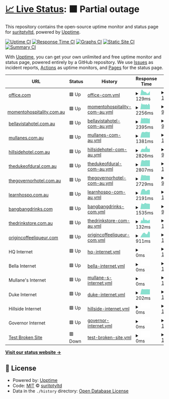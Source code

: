 # [📈 Live Status](https://status.momento.group): <!--live status--> **🟧 Partial outage**

This repository contains the open-source uptime monitor and status page for [suritptyltd](https://status.momento.group), powered by [Upptime](https://github.com/upptime/upptime).

[![Uptime CI](https://github.com/suritptyltd/mhgupptime/workflows/Uptime%20CI/badge.svg)](https://github.com/suritptyltd/mhgupptime/actions?query=workflow%3A%22Uptime+CI%22)
[![Response Time CI](https://github.com/suritptyltd/mhgupptime/workflows/Response%20Time%20CI/badge.svg)](https://github.com/suritptyltd/mhgupptime/actions?query=workflow%3A%22Response+Time+CI%22)
[![Graphs CI](https://github.com/suritptyltd/mhgupptime/workflows/Graphs%20CI/badge.svg)](https://github.com/suritptyltd/mhgupptime/actions?query=workflow%3A%22Graphs+CI%22)
[![Static Site CI](https://github.com/suritptyltd/mhgupptime/workflows/Static%20Site%20CI/badge.svg)](https://github.com/suritptyltd/mhgupptime/actions?query=workflow%3A%22Static+Site+CI%22)
[![Summary CI](https://github.com/suritptyltd/mhgupptime/workflows/Summary%20CI/badge.svg)](https://github.com/suritptyltd/mhgupptime/actions?query=workflow%3A%22Summary+CI%22)

With [Upptime](https://upptime.js.org), you can get your own unlimited and free uptime monitor and status page, powered entirely by a GitHub repository. We use [Issues](https://github.com/suritptyltd/mhgupptime/issues) as incident reports, [Actions](https://github.com/suritptyltd/mhgupptime/actions) as uptime monitors, and [Pages](https://status.momento.group) for the status page.

<!--start: status pages-->
<!-- This summary is generated by Upptime (https://github.com/upptime/upptime) -->
<!-- Do not edit this manually, your changes will be overwritten -->
<!-- prettier-ignore -->
| URL | Status | History | Response Time | Uptime |
| --- | ------ | ------- | ------------- | ------ |
| <img alt="" src="https://favicons.githubusercontent.com/office.com" height="13"> [office.com](https://office.com) | 🟩 Up | [office-com.yml](https://github.com/suritptyltd/mhgupptime/commits/HEAD/history/office-com.yml) | <details><summary><img alt="Response time graph" src="./graphs/office-com/response-time-week.png" height="20"> 129ms</summary><br><a href="https://status.momento.group/history/office-com"><img alt="Response time 175" src="https://img.shields.io/endpoint?url=https%3A%2F%2Fraw.githubusercontent.com%2Fsuritptyltd%2Fmhgupptime%2FHEAD%2Fapi%2Foffice-com%2Fresponse-time.json"></a><br><a href="https://status.momento.group/history/office-com"><img alt="24-hour response time 150" src="https://img.shields.io/endpoint?url=https%3A%2F%2Fraw.githubusercontent.com%2Fsuritptyltd%2Fmhgupptime%2FHEAD%2Fapi%2Foffice-com%2Fresponse-time-day.json"></a><br><a href="https://status.momento.group/history/office-com"><img alt="7-day response time 129" src="https://img.shields.io/endpoint?url=https%3A%2F%2Fraw.githubusercontent.com%2Fsuritptyltd%2Fmhgupptime%2FHEAD%2Fapi%2Foffice-com%2Fresponse-time-week.json"></a><br><a href="https://status.momento.group/history/office-com"><img alt="30-day response time 182" src="https://img.shields.io/endpoint?url=https%3A%2F%2Fraw.githubusercontent.com%2Fsuritptyltd%2Fmhgupptime%2FHEAD%2Fapi%2Foffice-com%2Fresponse-time-month.json"></a><br><a href="https://status.momento.group/history/office-com"><img alt="1-year response time 175" src="https://img.shields.io/endpoint?url=https%3A%2F%2Fraw.githubusercontent.com%2Fsuritptyltd%2Fmhgupptime%2FHEAD%2Fapi%2Foffice-com%2Fresponse-time-year.json"></a></details> | <details><summary><a href="https://status.momento.group/history/office-com">100.00%</a></summary><a href="https://status.momento.group/history/office-com"><img alt="All-time uptime 100.00%" src="https://img.shields.io/endpoint?url=https%3A%2F%2Fraw.githubusercontent.com%2Fsuritptyltd%2Fmhgupptime%2FHEAD%2Fapi%2Foffice-com%2Fuptime.json"></a><br><a href="https://status.momento.group/history/office-com"><img alt="24-hour uptime 100.00%" src="https://img.shields.io/endpoint?url=https%3A%2F%2Fraw.githubusercontent.com%2Fsuritptyltd%2Fmhgupptime%2FHEAD%2Fapi%2Foffice-com%2Fuptime-day.json"></a><br><a href="https://status.momento.group/history/office-com"><img alt="7-day uptime 100.00%" src="https://img.shields.io/endpoint?url=https%3A%2F%2Fraw.githubusercontent.com%2Fsuritptyltd%2Fmhgupptime%2FHEAD%2Fapi%2Foffice-com%2Fuptime-week.json"></a><br><a href="https://status.momento.group/history/office-com"><img alt="30-day uptime 100.00%" src="https://img.shields.io/endpoint?url=https%3A%2F%2Fraw.githubusercontent.com%2Fsuritptyltd%2Fmhgupptime%2FHEAD%2Fapi%2Foffice-com%2Fuptime-month.json"></a><br><a href="https://status.momento.group/history/office-com"><img alt="1-year uptime 100.00%" src="https://img.shields.io/endpoint?url=https%3A%2F%2Fraw.githubusercontent.com%2Fsuritptyltd%2Fmhgupptime%2FHEAD%2Fapi%2Foffice-com%2Fuptime-year.json"></a></details>
| <img alt="" src="https://favicons.githubusercontent.com/momentohospitality.com.au" height="13"> [momentohospitality.com.au](https://momentohospitality.com.au) | 🟩 Up | [momentohospitality-com-au.yml](https://github.com/suritptyltd/mhgupptime/commits/HEAD/history/momentohospitality-com-au.yml) | <details><summary><img alt="Response time graph" src="./graphs/momentohospitality-com-au/response-time-week.png" height="20"> 2256ms</summary><br><a href="https://status.momento.group/history/momentohospitality-com-au"><img alt="Response time 2208" src="https://img.shields.io/endpoint?url=https%3A%2F%2Fraw.githubusercontent.com%2Fsuritptyltd%2Fmhgupptime%2FHEAD%2Fapi%2Fmomentohospitality-com-au%2Fresponse-time.json"></a><br><a href="https://status.momento.group/history/momentohospitality-com-au"><img alt="24-hour response time 1756" src="https://img.shields.io/endpoint?url=https%3A%2F%2Fraw.githubusercontent.com%2Fsuritptyltd%2Fmhgupptime%2FHEAD%2Fapi%2Fmomentohospitality-com-au%2Fresponse-time-day.json"></a><br><a href="https://status.momento.group/history/momentohospitality-com-au"><img alt="7-day response time 2256" src="https://img.shields.io/endpoint?url=https%3A%2F%2Fraw.githubusercontent.com%2Fsuritptyltd%2Fmhgupptime%2FHEAD%2Fapi%2Fmomentohospitality-com-au%2Fresponse-time-week.json"></a><br><a href="https://status.momento.group/history/momentohospitality-com-au"><img alt="30-day response time 2315" src="https://img.shields.io/endpoint?url=https%3A%2F%2Fraw.githubusercontent.com%2Fsuritptyltd%2Fmhgupptime%2FHEAD%2Fapi%2Fmomentohospitality-com-au%2Fresponse-time-month.json"></a><br><a href="https://status.momento.group/history/momentohospitality-com-au"><img alt="1-year response time 2208" src="https://img.shields.io/endpoint?url=https%3A%2F%2Fraw.githubusercontent.com%2Fsuritptyltd%2Fmhgupptime%2FHEAD%2Fapi%2Fmomentohospitality-com-au%2Fresponse-time-year.json"></a></details> | <details><summary><a href="https://status.momento.group/history/momentohospitality-com-au">99.77%</a></summary><a href="https://status.momento.group/history/momentohospitality-com-au"><img alt="All-time uptime 99.97%" src="https://img.shields.io/endpoint?url=https%3A%2F%2Fraw.githubusercontent.com%2Fsuritptyltd%2Fmhgupptime%2FHEAD%2Fapi%2Fmomentohospitality-com-au%2Fuptime.json"></a><br><a href="https://status.momento.group/history/momentohospitality-com-au"><img alt="24-hour uptime 100.00%" src="https://img.shields.io/endpoint?url=https%3A%2F%2Fraw.githubusercontent.com%2Fsuritptyltd%2Fmhgupptime%2FHEAD%2Fapi%2Fmomentohospitality-com-au%2Fuptime-day.json"></a><br><a href="https://status.momento.group/history/momentohospitality-com-au"><img alt="7-day uptime 99.77%" src="https://img.shields.io/endpoint?url=https%3A%2F%2Fraw.githubusercontent.com%2Fsuritptyltd%2Fmhgupptime%2FHEAD%2Fapi%2Fmomentohospitality-com-au%2Fuptime-week.json"></a><br><a href="https://status.momento.group/history/momentohospitality-com-au"><img alt="30-day uptime 99.95%" src="https://img.shields.io/endpoint?url=https%3A%2F%2Fraw.githubusercontent.com%2Fsuritptyltd%2Fmhgupptime%2FHEAD%2Fapi%2Fmomentohospitality-com-au%2Fuptime-month.json"></a><br><a href="https://status.momento.group/history/momentohospitality-com-au"><img alt="1-year uptime 99.97%" src="https://img.shields.io/endpoint?url=https%3A%2F%2Fraw.githubusercontent.com%2Fsuritptyltd%2Fmhgupptime%2FHEAD%2Fapi%2Fmomentohospitality-com-au%2Fuptime-year.json"></a></details>
| <img alt="" src="https://favicons.githubusercontent.com/bellavistahotel.com.au" height="13"> [bellavistahotel.com.au](https://bellavistahotel.com.au) | 🟩 Up | [bellavistahotel-com-au.yml](https://github.com/suritptyltd/mhgupptime/commits/HEAD/history/bellavistahotel-com-au.yml) | <details><summary><img alt="Response time graph" src="./graphs/bellavistahotel-com-au/response-time-week.png" height="20"> 2395ms</summary><br><a href="https://status.momento.group/history/bellavistahotel-com-au"><img alt="Response time 2366" src="https://img.shields.io/endpoint?url=https%3A%2F%2Fraw.githubusercontent.com%2Fsuritptyltd%2Fmhgupptime%2FHEAD%2Fapi%2Fbellavistahotel-com-au%2Fresponse-time.json"></a><br><a href="https://status.momento.group/history/bellavistahotel-com-au"><img alt="24-hour response time 2412" src="https://img.shields.io/endpoint?url=https%3A%2F%2Fraw.githubusercontent.com%2Fsuritptyltd%2Fmhgupptime%2FHEAD%2Fapi%2Fbellavistahotel-com-au%2Fresponse-time-day.json"></a><br><a href="https://status.momento.group/history/bellavistahotel-com-au"><img alt="7-day response time 2395" src="https://img.shields.io/endpoint?url=https%3A%2F%2Fraw.githubusercontent.com%2Fsuritptyltd%2Fmhgupptime%2FHEAD%2Fapi%2Fbellavistahotel-com-au%2Fresponse-time-week.json"></a><br><a href="https://status.momento.group/history/bellavistahotel-com-au"><img alt="30-day response time 2379" src="https://img.shields.io/endpoint?url=https%3A%2F%2Fraw.githubusercontent.com%2Fsuritptyltd%2Fmhgupptime%2FHEAD%2Fapi%2Fbellavistahotel-com-au%2Fresponse-time-month.json"></a><br><a href="https://status.momento.group/history/bellavistahotel-com-au"><img alt="1-year response time 2366" src="https://img.shields.io/endpoint?url=https%3A%2F%2Fraw.githubusercontent.com%2Fsuritptyltd%2Fmhgupptime%2FHEAD%2Fapi%2Fbellavistahotel-com-au%2Fresponse-time-year.json"></a></details> | <details><summary><a href="https://status.momento.group/history/bellavistahotel-com-au">99.77%</a></summary><a href="https://status.momento.group/history/bellavistahotel-com-au"><img alt="All-time uptime 99.97%" src="https://img.shields.io/endpoint?url=https%3A%2F%2Fraw.githubusercontent.com%2Fsuritptyltd%2Fmhgupptime%2FHEAD%2Fapi%2Fbellavistahotel-com-au%2Fuptime.json"></a><br><a href="https://status.momento.group/history/bellavistahotel-com-au"><img alt="24-hour uptime 100.00%" src="https://img.shields.io/endpoint?url=https%3A%2F%2Fraw.githubusercontent.com%2Fsuritptyltd%2Fmhgupptime%2FHEAD%2Fapi%2Fbellavistahotel-com-au%2Fuptime-day.json"></a><br><a href="https://status.momento.group/history/bellavistahotel-com-au"><img alt="7-day uptime 99.77%" src="https://img.shields.io/endpoint?url=https%3A%2F%2Fraw.githubusercontent.com%2Fsuritptyltd%2Fmhgupptime%2FHEAD%2Fapi%2Fbellavistahotel-com-au%2Fuptime-week.json"></a><br><a href="https://status.momento.group/history/bellavistahotel-com-au"><img alt="30-day uptime 99.95%" src="https://img.shields.io/endpoint?url=https%3A%2F%2Fraw.githubusercontent.com%2Fsuritptyltd%2Fmhgupptime%2FHEAD%2Fapi%2Fbellavistahotel-com-au%2Fuptime-month.json"></a><br><a href="https://status.momento.group/history/bellavistahotel-com-au"><img alt="1-year uptime 99.97%" src="https://img.shields.io/endpoint?url=https%3A%2F%2Fraw.githubusercontent.com%2Fsuritptyltd%2Fmhgupptime%2FHEAD%2Fapi%2Fbellavistahotel-com-au%2Fuptime-year.json"></a></details>
| <img alt="" src="https://favicons.githubusercontent.com/mullanes.com.au" height="13"> [mullanes.com.au](https://mullanes.com.au) | 🟩 Up | [mullanes-com-au.yml](https://github.com/suritptyltd/mhgupptime/commits/HEAD/history/mullanes-com-au.yml) | <details><summary><img alt="Response time graph" src="./graphs/mullanes-com-au/response-time-week.png" height="20"> 1381ms</summary><br><a href="https://status.momento.group/history/mullanes-com-au"><img alt="Response time 1372" src="https://img.shields.io/endpoint?url=https%3A%2F%2Fraw.githubusercontent.com%2Fsuritptyltd%2Fmhgupptime%2FHEAD%2Fapi%2Fmullanes-com-au%2Fresponse-time.json"></a><br><a href="https://status.momento.group/history/mullanes-com-au"><img alt="24-hour response time 1421" src="https://img.shields.io/endpoint?url=https%3A%2F%2Fraw.githubusercontent.com%2Fsuritptyltd%2Fmhgupptime%2FHEAD%2Fapi%2Fmullanes-com-au%2Fresponse-time-day.json"></a><br><a href="https://status.momento.group/history/mullanes-com-au"><img alt="7-day response time 1381" src="https://img.shields.io/endpoint?url=https%3A%2F%2Fraw.githubusercontent.com%2Fsuritptyltd%2Fmhgupptime%2FHEAD%2Fapi%2Fmullanes-com-au%2Fresponse-time-week.json"></a><br><a href="https://status.momento.group/history/mullanes-com-au"><img alt="30-day response time 1387" src="https://img.shields.io/endpoint?url=https%3A%2F%2Fraw.githubusercontent.com%2Fsuritptyltd%2Fmhgupptime%2FHEAD%2Fapi%2Fmullanes-com-au%2Fresponse-time-month.json"></a><br><a href="https://status.momento.group/history/mullanes-com-au"><img alt="1-year response time 1372" src="https://img.shields.io/endpoint?url=https%3A%2F%2Fraw.githubusercontent.com%2Fsuritptyltd%2Fmhgupptime%2FHEAD%2Fapi%2Fmullanes-com-au%2Fresponse-time-year.json"></a></details> | <details><summary><a href="https://status.momento.group/history/mullanes-com-au">100.00%</a></summary><a href="https://status.momento.group/history/mullanes-com-au"><img alt="All-time uptime 99.99%" src="https://img.shields.io/endpoint?url=https%3A%2F%2Fraw.githubusercontent.com%2Fsuritptyltd%2Fmhgupptime%2FHEAD%2Fapi%2Fmullanes-com-au%2Fuptime.json"></a><br><a href="https://status.momento.group/history/mullanes-com-au"><img alt="24-hour uptime 100.00%" src="https://img.shields.io/endpoint?url=https%3A%2F%2Fraw.githubusercontent.com%2Fsuritptyltd%2Fmhgupptime%2FHEAD%2Fapi%2Fmullanes-com-au%2Fuptime-day.json"></a><br><a href="https://status.momento.group/history/mullanes-com-au"><img alt="7-day uptime 100.00%" src="https://img.shields.io/endpoint?url=https%3A%2F%2Fraw.githubusercontent.com%2Fsuritptyltd%2Fmhgupptime%2FHEAD%2Fapi%2Fmullanes-com-au%2Fuptime-week.json"></a><br><a href="https://status.momento.group/history/mullanes-com-au"><img alt="30-day uptime 100.00%" src="https://img.shields.io/endpoint?url=https%3A%2F%2Fraw.githubusercontent.com%2Fsuritptyltd%2Fmhgupptime%2FHEAD%2Fapi%2Fmullanes-com-au%2Fuptime-month.json"></a><br><a href="https://status.momento.group/history/mullanes-com-au"><img alt="1-year uptime 99.99%" src="https://img.shields.io/endpoint?url=https%3A%2F%2Fraw.githubusercontent.com%2Fsuritptyltd%2Fmhgupptime%2FHEAD%2Fapi%2Fmullanes-com-au%2Fuptime-year.json"></a></details>
| <img alt="" src="https://favicons.githubusercontent.com/hillsidehotel.com.au" height="13"> [hillsidehotel.com.au](https://hillsidehotel.com.au) | 🟩 Up | [hillsidehotel-com-au.yml](https://github.com/suritptyltd/mhgupptime/commits/HEAD/history/hillsidehotel-com-au.yml) | <details><summary><img alt="Response time graph" src="./graphs/hillsidehotel-com-au/response-time-week.png" height="20"> 2826ms</summary><br><a href="https://status.momento.group/history/hillsidehotel-com-au"><img alt="Response time 2440" src="https://img.shields.io/endpoint?url=https%3A%2F%2Fraw.githubusercontent.com%2Fsuritptyltd%2Fmhgupptime%2FHEAD%2Fapi%2Fhillsidehotel-com-au%2Fresponse-time.json"></a><br><a href="https://status.momento.group/history/hillsidehotel-com-au"><img alt="24-hour response time 2659" src="https://img.shields.io/endpoint?url=https%3A%2F%2Fraw.githubusercontent.com%2Fsuritptyltd%2Fmhgupptime%2FHEAD%2Fapi%2Fhillsidehotel-com-au%2Fresponse-time-day.json"></a><br><a href="https://status.momento.group/history/hillsidehotel-com-au"><img alt="7-day response time 2826" src="https://img.shields.io/endpoint?url=https%3A%2F%2Fraw.githubusercontent.com%2Fsuritptyltd%2Fmhgupptime%2FHEAD%2Fapi%2Fhillsidehotel-com-au%2Fresponse-time-week.json"></a><br><a href="https://status.momento.group/history/hillsidehotel-com-au"><img alt="30-day response time 2541" src="https://img.shields.io/endpoint?url=https%3A%2F%2Fraw.githubusercontent.com%2Fsuritptyltd%2Fmhgupptime%2FHEAD%2Fapi%2Fhillsidehotel-com-au%2Fresponse-time-month.json"></a><br><a href="https://status.momento.group/history/hillsidehotel-com-au"><img alt="1-year response time 2440" src="https://img.shields.io/endpoint?url=https%3A%2F%2Fraw.githubusercontent.com%2Fsuritptyltd%2Fmhgupptime%2FHEAD%2Fapi%2Fhillsidehotel-com-au%2Fresponse-time-year.json"></a></details> | <details><summary><a href="https://status.momento.group/history/hillsidehotel-com-au">99.78%</a></summary><a href="https://status.momento.group/history/hillsidehotel-com-au"><img alt="All-time uptime 99.97%" src="https://img.shields.io/endpoint?url=https%3A%2F%2Fraw.githubusercontent.com%2Fsuritptyltd%2Fmhgupptime%2FHEAD%2Fapi%2Fhillsidehotel-com-au%2Fuptime.json"></a><br><a href="https://status.momento.group/history/hillsidehotel-com-au"><img alt="24-hour uptime 100.00%" src="https://img.shields.io/endpoint?url=https%3A%2F%2Fraw.githubusercontent.com%2Fsuritptyltd%2Fmhgupptime%2FHEAD%2Fapi%2Fhillsidehotel-com-au%2Fuptime-day.json"></a><br><a href="https://status.momento.group/history/hillsidehotel-com-au"><img alt="7-day uptime 99.78%" src="https://img.shields.io/endpoint?url=https%3A%2F%2Fraw.githubusercontent.com%2Fsuritptyltd%2Fmhgupptime%2FHEAD%2Fapi%2Fhillsidehotel-com-au%2Fuptime-week.json"></a><br><a href="https://status.momento.group/history/hillsidehotel-com-au"><img alt="30-day uptime 99.95%" src="https://img.shields.io/endpoint?url=https%3A%2F%2Fraw.githubusercontent.com%2Fsuritptyltd%2Fmhgupptime%2FHEAD%2Fapi%2Fhillsidehotel-com-au%2Fuptime-month.json"></a><br><a href="https://status.momento.group/history/hillsidehotel-com-au"><img alt="1-year uptime 99.97%" src="https://img.shields.io/endpoint?url=https%3A%2F%2Fraw.githubusercontent.com%2Fsuritptyltd%2Fmhgupptime%2FHEAD%2Fapi%2Fhillsidehotel-com-au%2Fuptime-year.json"></a></details>
| <img alt="" src="https://favicons.githubusercontent.com/thedukeofdural.com.au" height="13"> [thedukeofdural.com.au](https://thedukeofdural.com.au) | 🟩 Up | [thedukeofdural-com-au.yml](https://github.com/suritptyltd/mhgupptime/commits/HEAD/history/thedukeofdural-com-au.yml) | <details><summary><img alt="Response time graph" src="./graphs/thedukeofdural-com-au/response-time-week.png" height="20"> 2807ms</summary><br><a href="https://status.momento.group/history/thedukeofdural-com-au"><img alt="Response time 2665" src="https://img.shields.io/endpoint?url=https%3A%2F%2Fraw.githubusercontent.com%2Fsuritptyltd%2Fmhgupptime%2FHEAD%2Fapi%2Fthedukeofdural-com-au%2Fresponse-time.json"></a><br><a href="https://status.momento.group/history/thedukeofdural-com-au"><img alt="24-hour response time 2852" src="https://img.shields.io/endpoint?url=https%3A%2F%2Fraw.githubusercontent.com%2Fsuritptyltd%2Fmhgupptime%2FHEAD%2Fapi%2Fthedukeofdural-com-au%2Fresponse-time-day.json"></a><br><a href="https://status.momento.group/history/thedukeofdural-com-au"><img alt="7-day response time 2807" src="https://img.shields.io/endpoint?url=https%3A%2F%2Fraw.githubusercontent.com%2Fsuritptyltd%2Fmhgupptime%2FHEAD%2Fapi%2Fthedukeofdural-com-au%2Fresponse-time-week.json"></a><br><a href="https://status.momento.group/history/thedukeofdural-com-au"><img alt="30-day response time 2650" src="https://img.shields.io/endpoint?url=https%3A%2F%2Fraw.githubusercontent.com%2Fsuritptyltd%2Fmhgupptime%2FHEAD%2Fapi%2Fthedukeofdural-com-au%2Fresponse-time-month.json"></a><br><a href="https://status.momento.group/history/thedukeofdural-com-au"><img alt="1-year response time 2665" src="https://img.shields.io/endpoint?url=https%3A%2F%2Fraw.githubusercontent.com%2Fsuritptyltd%2Fmhgupptime%2FHEAD%2Fapi%2Fthedukeofdural-com-au%2Fresponse-time-year.json"></a></details> | <details><summary><a href="https://status.momento.group/history/thedukeofdural-com-au">100.00%</a></summary><a href="https://status.momento.group/history/thedukeofdural-com-au"><img alt="All-time uptime 99.97%" src="https://img.shields.io/endpoint?url=https%3A%2F%2Fraw.githubusercontent.com%2Fsuritptyltd%2Fmhgupptime%2FHEAD%2Fapi%2Fthedukeofdural-com-au%2Fuptime.json"></a><br><a href="https://status.momento.group/history/thedukeofdural-com-au"><img alt="24-hour uptime 100.00%" src="https://img.shields.io/endpoint?url=https%3A%2F%2Fraw.githubusercontent.com%2Fsuritptyltd%2Fmhgupptime%2FHEAD%2Fapi%2Fthedukeofdural-com-au%2Fuptime-day.json"></a><br><a href="https://status.momento.group/history/thedukeofdural-com-au"><img alt="7-day uptime 100.00%" src="https://img.shields.io/endpoint?url=https%3A%2F%2Fraw.githubusercontent.com%2Fsuritptyltd%2Fmhgupptime%2FHEAD%2Fapi%2Fthedukeofdural-com-au%2Fuptime-week.json"></a><br><a href="https://status.momento.group/history/thedukeofdural-com-au"><img alt="30-day uptime 99.94%" src="https://img.shields.io/endpoint?url=https%3A%2F%2Fraw.githubusercontent.com%2Fsuritptyltd%2Fmhgupptime%2FHEAD%2Fapi%2Fthedukeofdural-com-au%2Fuptime-month.json"></a><br><a href="https://status.momento.group/history/thedukeofdural-com-au"><img alt="1-year uptime 99.97%" src="https://img.shields.io/endpoint?url=https%3A%2F%2Fraw.githubusercontent.com%2Fsuritptyltd%2Fmhgupptime%2FHEAD%2Fapi%2Fthedukeofdural-com-au%2Fuptime-year.json"></a></details>
| <img alt="" src="https://favicons.githubusercontent.com/thegovernorhotel.com.au" height="13"> [thegovernorhotel.com.au](https://thegovernorhotel.com.au) | 🟩 Up | [thegovernorhotel-com-au.yml](https://github.com/suritptyltd/mhgupptime/commits/HEAD/history/thegovernorhotel-com-au.yml) | <details><summary><img alt="Response time graph" src="./graphs/thegovernorhotel-com-au/response-time-week.png" height="20"> 2729ms</summary><br><a href="https://status.momento.group/history/thegovernorhotel-com-au"><img alt="Response time 2521" src="https://img.shields.io/endpoint?url=https%3A%2F%2Fraw.githubusercontent.com%2Fsuritptyltd%2Fmhgupptime%2FHEAD%2Fapi%2Fthegovernorhotel-com-au%2Fresponse-time.json"></a><br><a href="https://status.momento.group/history/thegovernorhotel-com-au"><img alt="24-hour response time 2521" src="https://img.shields.io/endpoint?url=https%3A%2F%2Fraw.githubusercontent.com%2Fsuritptyltd%2Fmhgupptime%2FHEAD%2Fapi%2Fthegovernorhotel-com-au%2Fresponse-time-day.json"></a><br><a href="https://status.momento.group/history/thegovernorhotel-com-au"><img alt="7-day response time 2729" src="https://img.shields.io/endpoint?url=https%3A%2F%2Fraw.githubusercontent.com%2Fsuritptyltd%2Fmhgupptime%2FHEAD%2Fapi%2Fthegovernorhotel-com-au%2Fresponse-time-week.json"></a><br><a href="https://status.momento.group/history/thegovernorhotel-com-au"><img alt="30-day response time 2571" src="https://img.shields.io/endpoint?url=https%3A%2F%2Fraw.githubusercontent.com%2Fsuritptyltd%2Fmhgupptime%2FHEAD%2Fapi%2Fthegovernorhotel-com-au%2Fresponse-time-month.json"></a><br><a href="https://status.momento.group/history/thegovernorhotel-com-au"><img alt="1-year response time 2521" src="https://img.shields.io/endpoint?url=https%3A%2F%2Fraw.githubusercontent.com%2Fsuritptyltd%2Fmhgupptime%2FHEAD%2Fapi%2Fthegovernorhotel-com-au%2Fresponse-time-year.json"></a></details> | <details><summary><a href="https://status.momento.group/history/thegovernorhotel-com-au">99.78%</a></summary><a href="https://status.momento.group/history/thegovernorhotel-com-au"><img alt="All-time uptime 99.94%" src="https://img.shields.io/endpoint?url=https%3A%2F%2Fraw.githubusercontent.com%2Fsuritptyltd%2Fmhgupptime%2FHEAD%2Fapi%2Fthegovernorhotel-com-au%2Fuptime.json"></a><br><a href="https://status.momento.group/history/thegovernorhotel-com-au"><img alt="24-hour uptime 100.00%" src="https://img.shields.io/endpoint?url=https%3A%2F%2Fraw.githubusercontent.com%2Fsuritptyltd%2Fmhgupptime%2FHEAD%2Fapi%2Fthegovernorhotel-com-au%2Fuptime-day.json"></a><br><a href="https://status.momento.group/history/thegovernorhotel-com-au"><img alt="7-day uptime 99.78%" src="https://img.shields.io/endpoint?url=https%3A%2F%2Fraw.githubusercontent.com%2Fsuritptyltd%2Fmhgupptime%2FHEAD%2Fapi%2Fthegovernorhotel-com-au%2Fuptime-week.json"></a><br><a href="https://status.momento.group/history/thegovernorhotel-com-au"><img alt="30-day uptime 99.90%" src="https://img.shields.io/endpoint?url=https%3A%2F%2Fraw.githubusercontent.com%2Fsuritptyltd%2Fmhgupptime%2FHEAD%2Fapi%2Fthegovernorhotel-com-au%2Fuptime-month.json"></a><br><a href="https://status.momento.group/history/thegovernorhotel-com-au"><img alt="1-year uptime 99.94%" src="https://img.shields.io/endpoint?url=https%3A%2F%2Fraw.githubusercontent.com%2Fsuritptyltd%2Fmhgupptime%2FHEAD%2Fapi%2Fthegovernorhotel-com-au%2Fuptime-year.json"></a></details>
| <img alt="" src="https://favicons.githubusercontent.com/learnhospo.com.au" height="13"> [learnhospo.com.au](https://learnhospo.com.au) | 🟩 Up | [learnhospo-com-au.yml](https://github.com/suritptyltd/mhgupptime/commits/HEAD/history/learnhospo-com-au.yml) | <details><summary><img alt="Response time graph" src="./graphs/learnhospo-com-au/response-time-week.png" height="20"> 2191ms</summary><br><a href="https://status.momento.group/history/learnhospo-com-au"><img alt="Response time 2486" src="https://img.shields.io/endpoint?url=https%3A%2F%2Fraw.githubusercontent.com%2Fsuritptyltd%2Fmhgupptime%2FHEAD%2Fapi%2Flearnhospo-com-au%2Fresponse-time.json"></a><br><a href="https://status.momento.group/history/learnhospo-com-au"><img alt="24-hour response time 2104" src="https://img.shields.io/endpoint?url=https%3A%2F%2Fraw.githubusercontent.com%2Fsuritptyltd%2Fmhgupptime%2FHEAD%2Fapi%2Flearnhospo-com-au%2Fresponse-time-day.json"></a><br><a href="https://status.momento.group/history/learnhospo-com-au"><img alt="7-day response time 2191" src="https://img.shields.io/endpoint?url=https%3A%2F%2Fraw.githubusercontent.com%2Fsuritptyltd%2Fmhgupptime%2FHEAD%2Fapi%2Flearnhospo-com-au%2Fresponse-time-week.json"></a><br><a href="https://status.momento.group/history/learnhospo-com-au"><img alt="30-day response time 3059" src="https://img.shields.io/endpoint?url=https%3A%2F%2Fraw.githubusercontent.com%2Fsuritptyltd%2Fmhgupptime%2FHEAD%2Fapi%2Flearnhospo-com-au%2Fresponse-time-month.json"></a><br><a href="https://status.momento.group/history/learnhospo-com-au"><img alt="1-year response time 2486" src="https://img.shields.io/endpoint?url=https%3A%2F%2Fraw.githubusercontent.com%2Fsuritptyltd%2Fmhgupptime%2FHEAD%2Fapi%2Flearnhospo-com-au%2Fresponse-time-year.json"></a></details> | <details><summary><a href="https://status.momento.group/history/learnhospo-com-au">100.00%</a></summary><a href="https://status.momento.group/history/learnhospo-com-au"><img alt="All-time uptime 92.19%" src="https://img.shields.io/endpoint?url=https%3A%2F%2Fraw.githubusercontent.com%2Fsuritptyltd%2Fmhgupptime%2FHEAD%2Fapi%2Flearnhospo-com-au%2Fuptime.json"></a><br><a href="https://status.momento.group/history/learnhospo-com-au"><img alt="24-hour uptime 100.00%" src="https://img.shields.io/endpoint?url=https%3A%2F%2Fraw.githubusercontent.com%2Fsuritptyltd%2Fmhgupptime%2FHEAD%2Fapi%2Flearnhospo-com-au%2Fuptime-day.json"></a><br><a href="https://status.momento.group/history/learnhospo-com-au"><img alt="7-day uptime 100.00%" src="https://img.shields.io/endpoint?url=https%3A%2F%2Fraw.githubusercontent.com%2Fsuritptyltd%2Fmhgupptime%2FHEAD%2Fapi%2Flearnhospo-com-au%2Fuptime-week.json"></a><br><a href="https://status.momento.group/history/learnhospo-com-au"><img alt="30-day uptime 99.21%" src="https://img.shields.io/endpoint?url=https%3A%2F%2Fraw.githubusercontent.com%2Fsuritptyltd%2Fmhgupptime%2FHEAD%2Fapi%2Flearnhospo-com-au%2Fuptime-month.json"></a><br><a href="https://status.momento.group/history/learnhospo-com-au"><img alt="1-year uptime 92.19%" src="https://img.shields.io/endpoint?url=https%3A%2F%2Fraw.githubusercontent.com%2Fsuritptyltd%2Fmhgupptime%2FHEAD%2Fapi%2Flearnhospo-com-au%2Fuptime-year.json"></a></details>
| <img alt="" src="https://favicons.githubusercontent.com/www.bangbangdrinks.com" height="13"> [bangbangdrinks.com](https://www.bangbangdrinks.com) | 🟩 Up | [bangbangdrinks-com.yml](https://github.com/suritptyltd/mhgupptime/commits/HEAD/history/bangbangdrinks-com.yml) | <details><summary><img alt="Response time graph" src="./graphs/bangbangdrinks-com/response-time-week.png" height="20"> 1535ms</summary><br><a href="https://status.momento.group/history/bangbangdrinks-com"><img alt="Response time 1487" src="https://img.shields.io/endpoint?url=https%3A%2F%2Fraw.githubusercontent.com%2Fsuritptyltd%2Fmhgupptime%2FHEAD%2Fapi%2Fbangbangdrinks-com%2Fresponse-time.json"></a><br><a href="https://status.momento.group/history/bangbangdrinks-com"><img alt="24-hour response time 1450" src="https://img.shields.io/endpoint?url=https%3A%2F%2Fraw.githubusercontent.com%2Fsuritptyltd%2Fmhgupptime%2FHEAD%2Fapi%2Fbangbangdrinks-com%2Fresponse-time-day.json"></a><br><a href="https://status.momento.group/history/bangbangdrinks-com"><img alt="7-day response time 1535" src="https://img.shields.io/endpoint?url=https%3A%2F%2Fraw.githubusercontent.com%2Fsuritptyltd%2Fmhgupptime%2FHEAD%2Fapi%2Fbangbangdrinks-com%2Fresponse-time-week.json"></a><br><a href="https://status.momento.group/history/bangbangdrinks-com"><img alt="30-day response time 1496" src="https://img.shields.io/endpoint?url=https%3A%2F%2Fraw.githubusercontent.com%2Fsuritptyltd%2Fmhgupptime%2FHEAD%2Fapi%2Fbangbangdrinks-com%2Fresponse-time-month.json"></a><br><a href="https://status.momento.group/history/bangbangdrinks-com"><img alt="1-year response time 1487" src="https://img.shields.io/endpoint?url=https%3A%2F%2Fraw.githubusercontent.com%2Fsuritptyltd%2Fmhgupptime%2FHEAD%2Fapi%2Fbangbangdrinks-com%2Fresponse-time-year.json"></a></details> | <details><summary><a href="https://status.momento.group/history/bangbangdrinks-com">99.79%</a></summary><a href="https://status.momento.group/history/bangbangdrinks-com"><img alt="All-time uptime 99.95%" src="https://img.shields.io/endpoint?url=https%3A%2F%2Fraw.githubusercontent.com%2Fsuritptyltd%2Fmhgupptime%2FHEAD%2Fapi%2Fbangbangdrinks-com%2Fuptime.json"></a><br><a href="https://status.momento.group/history/bangbangdrinks-com"><img alt="24-hour uptime 100.00%" src="https://img.shields.io/endpoint?url=https%3A%2F%2Fraw.githubusercontent.com%2Fsuritptyltd%2Fmhgupptime%2FHEAD%2Fapi%2Fbangbangdrinks-com%2Fuptime-day.json"></a><br><a href="https://status.momento.group/history/bangbangdrinks-com"><img alt="7-day uptime 99.79%" src="https://img.shields.io/endpoint?url=https%3A%2F%2Fraw.githubusercontent.com%2Fsuritptyltd%2Fmhgupptime%2FHEAD%2Fapi%2Fbangbangdrinks-com%2Fuptime-week.json"></a><br><a href="https://status.momento.group/history/bangbangdrinks-com"><img alt="30-day uptime 99.90%" src="https://img.shields.io/endpoint?url=https%3A%2F%2Fraw.githubusercontent.com%2Fsuritptyltd%2Fmhgupptime%2FHEAD%2Fapi%2Fbangbangdrinks-com%2Fuptime-month.json"></a><br><a href="https://status.momento.group/history/bangbangdrinks-com"><img alt="1-year uptime 99.95%" src="https://img.shields.io/endpoint?url=https%3A%2F%2Fraw.githubusercontent.com%2Fsuritptyltd%2Fmhgupptime%2FHEAD%2Fapi%2Fbangbangdrinks-com%2Fuptime-year.json"></a></details>
| <img alt="" src="https://favicons.githubusercontent.com/www.thedrinkstore.com.au" height="13"> [thedrinkstore.com.au](https://www.thedrinkstore.com.au) | 🟩 Up | [thedrinkstore-com-au.yml](https://github.com/suritptyltd/mhgupptime/commits/HEAD/history/thedrinkstore-com-au.yml) | <details><summary><img alt="Response time graph" src="./graphs/thedrinkstore-com-au/response-time-week.png" height="20"> 132ms</summary><br><a href="https://status.momento.group/history/thedrinkstore-com-au"><img alt="Response time 148" src="https://img.shields.io/endpoint?url=https%3A%2F%2Fraw.githubusercontent.com%2Fsuritptyltd%2Fmhgupptime%2FHEAD%2Fapi%2Fthedrinkstore-com-au%2Fresponse-time.json"></a><br><a href="https://status.momento.group/history/thedrinkstore-com-au"><img alt="24-hour response time 135" src="https://img.shields.io/endpoint?url=https%3A%2F%2Fraw.githubusercontent.com%2Fsuritptyltd%2Fmhgupptime%2FHEAD%2Fapi%2Fthedrinkstore-com-au%2Fresponse-time-day.json"></a><br><a href="https://status.momento.group/history/thedrinkstore-com-au"><img alt="7-day response time 132" src="https://img.shields.io/endpoint?url=https%3A%2F%2Fraw.githubusercontent.com%2Fsuritptyltd%2Fmhgupptime%2FHEAD%2Fapi%2Fthedrinkstore-com-au%2Fresponse-time-week.json"></a><br><a href="https://status.momento.group/history/thedrinkstore-com-au"><img alt="30-day response time 132" src="https://img.shields.io/endpoint?url=https%3A%2F%2Fraw.githubusercontent.com%2Fsuritptyltd%2Fmhgupptime%2FHEAD%2Fapi%2Fthedrinkstore-com-au%2Fresponse-time-month.json"></a><br><a href="https://status.momento.group/history/thedrinkstore-com-au"><img alt="1-year response time 148" src="https://img.shields.io/endpoint?url=https%3A%2F%2Fraw.githubusercontent.com%2Fsuritptyltd%2Fmhgupptime%2FHEAD%2Fapi%2Fthedrinkstore-com-au%2Fresponse-time-year.json"></a></details> | <details><summary><a href="https://status.momento.group/history/thedrinkstore-com-au">100.00%</a></summary><a href="https://status.momento.group/history/thedrinkstore-com-au"><img alt="All-time uptime 100.00%" src="https://img.shields.io/endpoint?url=https%3A%2F%2Fraw.githubusercontent.com%2Fsuritptyltd%2Fmhgupptime%2FHEAD%2Fapi%2Fthedrinkstore-com-au%2Fuptime.json"></a><br><a href="https://status.momento.group/history/thedrinkstore-com-au"><img alt="24-hour uptime 100.00%" src="https://img.shields.io/endpoint?url=https%3A%2F%2Fraw.githubusercontent.com%2Fsuritptyltd%2Fmhgupptime%2FHEAD%2Fapi%2Fthedrinkstore-com-au%2Fuptime-day.json"></a><br><a href="https://status.momento.group/history/thedrinkstore-com-au"><img alt="7-day uptime 100.00%" src="https://img.shields.io/endpoint?url=https%3A%2F%2Fraw.githubusercontent.com%2Fsuritptyltd%2Fmhgupptime%2FHEAD%2Fapi%2Fthedrinkstore-com-au%2Fuptime-week.json"></a><br><a href="https://status.momento.group/history/thedrinkstore-com-au"><img alt="30-day uptime 100.00%" src="https://img.shields.io/endpoint?url=https%3A%2F%2Fraw.githubusercontent.com%2Fsuritptyltd%2Fmhgupptime%2FHEAD%2Fapi%2Fthedrinkstore-com-au%2Fuptime-month.json"></a><br><a href="https://status.momento.group/history/thedrinkstore-com-au"><img alt="1-year uptime 100.00%" src="https://img.shields.io/endpoint?url=https%3A%2F%2Fraw.githubusercontent.com%2Fsuritptyltd%2Fmhgupptime%2FHEAD%2Fapi%2Fthedrinkstore-com-au%2Fuptime-year.json"></a></details>
| <img alt="" src="https://favicons.githubusercontent.com/origincoffeeliqueur.com" height="13"> [origincoffeeliqueur.com](https://origincoffeeliqueur.com) | 🟩 Up | [origincoffeeliqueur-com.yml](https://github.com/suritptyltd/mhgupptime/commits/HEAD/history/origincoffeeliqueur-com.yml) | <details><summary><img alt="Response time graph" src="./graphs/origincoffeeliqueur-com/response-time-week.png" height="20"> 911ms</summary><br><a href="https://status.momento.group/history/origincoffeeliqueur-com"><img alt="Response time 1064" src="https://img.shields.io/endpoint?url=https%3A%2F%2Fraw.githubusercontent.com%2Fsuritptyltd%2Fmhgupptime%2FHEAD%2Fapi%2Forigincoffeeliqueur-com%2Fresponse-time.json"></a><br><a href="https://status.momento.group/history/origincoffeeliqueur-com"><img alt="24-hour response time 1108" src="https://img.shields.io/endpoint?url=https%3A%2F%2Fraw.githubusercontent.com%2Fsuritptyltd%2Fmhgupptime%2FHEAD%2Fapi%2Forigincoffeeliqueur-com%2Fresponse-time-day.json"></a><br><a href="https://status.momento.group/history/origincoffeeliqueur-com"><img alt="7-day response time 911" src="https://img.shields.io/endpoint?url=https%3A%2F%2Fraw.githubusercontent.com%2Fsuritptyltd%2Fmhgupptime%2FHEAD%2Fapi%2Forigincoffeeliqueur-com%2Fresponse-time-week.json"></a><br><a href="https://status.momento.group/history/origincoffeeliqueur-com"><img alt="30-day response time 1282" src="https://img.shields.io/endpoint?url=https%3A%2F%2Fraw.githubusercontent.com%2Fsuritptyltd%2Fmhgupptime%2FHEAD%2Fapi%2Forigincoffeeliqueur-com%2Fresponse-time-month.json"></a><br><a href="https://status.momento.group/history/origincoffeeliqueur-com"><img alt="1-year response time 1064" src="https://img.shields.io/endpoint?url=https%3A%2F%2Fraw.githubusercontent.com%2Fsuritptyltd%2Fmhgupptime%2FHEAD%2Fapi%2Forigincoffeeliqueur-com%2Fresponse-time-year.json"></a></details> | <details><summary><a href="https://status.momento.group/history/origincoffeeliqueur-com">100.00%</a></summary><a href="https://status.momento.group/history/origincoffeeliqueur-com"><img alt="All-time uptime 100.00%" src="https://img.shields.io/endpoint?url=https%3A%2F%2Fraw.githubusercontent.com%2Fsuritptyltd%2Fmhgupptime%2FHEAD%2Fapi%2Forigincoffeeliqueur-com%2Fuptime.json"></a><br><a href="https://status.momento.group/history/origincoffeeliqueur-com"><img alt="24-hour uptime 100.00%" src="https://img.shields.io/endpoint?url=https%3A%2F%2Fraw.githubusercontent.com%2Fsuritptyltd%2Fmhgupptime%2FHEAD%2Fapi%2Forigincoffeeliqueur-com%2Fuptime-day.json"></a><br><a href="https://status.momento.group/history/origincoffeeliqueur-com"><img alt="7-day uptime 100.00%" src="https://img.shields.io/endpoint?url=https%3A%2F%2Fraw.githubusercontent.com%2Fsuritptyltd%2Fmhgupptime%2FHEAD%2Fapi%2Forigincoffeeliqueur-com%2Fuptime-week.json"></a><br><a href="https://status.momento.group/history/origincoffeeliqueur-com"><img alt="30-day uptime 100.00%" src="https://img.shields.io/endpoint?url=https%3A%2F%2Fraw.githubusercontent.com%2Fsuritptyltd%2Fmhgupptime%2FHEAD%2Fapi%2Forigincoffeeliqueur-com%2Fuptime-month.json"></a><br><a href="https://status.momento.group/history/origincoffeeliqueur-com"><img alt="1-year uptime 100.00%" src="https://img.shields.io/endpoint?url=https%3A%2F%2Fraw.githubusercontent.com%2Fsuritptyltd%2Fmhgupptime%2FHEAD%2Fapi%2Forigincoffeeliqueur-com%2Fuptime-year.json"></a></details>
| <img alt="" src="https://favicons.githubusercontent.com/null" height="13"> HQ Internet | 🟩 Up | [hq-internet.yml](https://github.com/suritptyltd/mhgupptime/commits/HEAD/history/hq-internet.yml) | <details><summary><img alt="Response time graph" src="./graphs/hq-internet/response-time-week.png" height="20"> 0ms</summary><br><a href="https://status.momento.group/history/hq-internet"><img alt="Response time 0" src="https://img.shields.io/endpoint?url=https%3A%2F%2Fraw.githubusercontent.com%2Fsuritptyltd%2Fmhgupptime%2FHEAD%2Fapi%2Fhq-internet%2Fresponse-time.json"></a><br><a href="https://status.momento.group/history/hq-internet"><img alt="24-hour response time 0" src="https://img.shields.io/endpoint?url=https%3A%2F%2Fraw.githubusercontent.com%2Fsuritptyltd%2Fmhgupptime%2FHEAD%2Fapi%2Fhq-internet%2Fresponse-time-day.json"></a><br><a href="https://status.momento.group/history/hq-internet"><img alt="7-day response time 0" src="https://img.shields.io/endpoint?url=https%3A%2F%2Fraw.githubusercontent.com%2Fsuritptyltd%2Fmhgupptime%2FHEAD%2Fapi%2Fhq-internet%2Fresponse-time-week.json"></a><br><a href="https://status.momento.group/history/hq-internet"><img alt="30-day response time 0" src="https://img.shields.io/endpoint?url=https%3A%2F%2Fraw.githubusercontent.com%2Fsuritptyltd%2Fmhgupptime%2FHEAD%2Fapi%2Fhq-internet%2Fresponse-time-month.json"></a><br><a href="https://status.momento.group/history/hq-internet"><img alt="1-year response time 0" src="https://img.shields.io/endpoint?url=https%3A%2F%2Fraw.githubusercontent.com%2Fsuritptyltd%2Fmhgupptime%2FHEAD%2Fapi%2Fhq-internet%2Fresponse-time-year.json"></a></details> | <details><summary><a href="https://status.momento.group/history/hq-internet">100.00%</a></summary><a href="https://status.momento.group/history/hq-internet"><img alt="All-time uptime 99.98%" src="https://img.shields.io/endpoint?url=https%3A%2F%2Fraw.githubusercontent.com%2Fsuritptyltd%2Fmhgupptime%2FHEAD%2Fapi%2Fhq-internet%2Fuptime.json"></a><br><a href="https://status.momento.group/history/hq-internet"><img alt="24-hour uptime 100.00%" src="https://img.shields.io/endpoint?url=https%3A%2F%2Fraw.githubusercontent.com%2Fsuritptyltd%2Fmhgupptime%2FHEAD%2Fapi%2Fhq-internet%2Fuptime-day.json"></a><br><a href="https://status.momento.group/history/hq-internet"><img alt="7-day uptime 100.00%" src="https://img.shields.io/endpoint?url=https%3A%2F%2Fraw.githubusercontent.com%2Fsuritptyltd%2Fmhgupptime%2FHEAD%2Fapi%2Fhq-internet%2Fuptime-week.json"></a><br><a href="https://status.momento.group/history/hq-internet"><img alt="30-day uptime 100.00%" src="https://img.shields.io/endpoint?url=https%3A%2F%2Fraw.githubusercontent.com%2Fsuritptyltd%2Fmhgupptime%2FHEAD%2Fapi%2Fhq-internet%2Fuptime-month.json"></a><br><a href="https://status.momento.group/history/hq-internet"><img alt="1-year uptime 99.98%" src="https://img.shields.io/endpoint?url=https%3A%2F%2Fraw.githubusercontent.com%2Fsuritptyltd%2Fmhgupptime%2FHEAD%2Fapi%2Fhq-internet%2Fuptime-year.json"></a></details>
| <img alt="" src="https://favicons.githubusercontent.com/null" height="13"> Bella Internet | 🟩 Up | [bella-internet.yml](https://github.com/suritptyltd/mhgupptime/commits/HEAD/history/bella-internet.yml) | <details><summary><img alt="Response time graph" src="./graphs/bella-internet/response-time-week.png" height="20"> 0ms</summary><br><a href="https://status.momento.group/history/bella-internet"><img alt="Response time 0" src="https://img.shields.io/endpoint?url=https%3A%2F%2Fraw.githubusercontent.com%2Fsuritptyltd%2Fmhgupptime%2FHEAD%2Fapi%2Fbella-internet%2Fresponse-time.json"></a><br><a href="https://status.momento.group/history/bella-internet"><img alt="24-hour response time 0" src="https://img.shields.io/endpoint?url=https%3A%2F%2Fraw.githubusercontent.com%2Fsuritptyltd%2Fmhgupptime%2FHEAD%2Fapi%2Fbella-internet%2Fresponse-time-day.json"></a><br><a href="https://status.momento.group/history/bella-internet"><img alt="7-day response time 0" src="https://img.shields.io/endpoint?url=https%3A%2F%2Fraw.githubusercontent.com%2Fsuritptyltd%2Fmhgupptime%2FHEAD%2Fapi%2Fbella-internet%2Fresponse-time-week.json"></a><br><a href="https://status.momento.group/history/bella-internet"><img alt="30-day response time 0" src="https://img.shields.io/endpoint?url=https%3A%2F%2Fraw.githubusercontent.com%2Fsuritptyltd%2Fmhgupptime%2FHEAD%2Fapi%2Fbella-internet%2Fresponse-time-month.json"></a><br><a href="https://status.momento.group/history/bella-internet"><img alt="1-year response time 0" src="https://img.shields.io/endpoint?url=https%3A%2F%2Fraw.githubusercontent.com%2Fsuritptyltd%2Fmhgupptime%2FHEAD%2Fapi%2Fbella-internet%2Fresponse-time-year.json"></a></details> | <details><summary><a href="https://status.momento.group/history/bella-internet">100.00%</a></summary><a href="https://status.momento.group/history/bella-internet"><img alt="All-time uptime 99.98%" src="https://img.shields.io/endpoint?url=https%3A%2F%2Fraw.githubusercontent.com%2Fsuritptyltd%2Fmhgupptime%2FHEAD%2Fapi%2Fbella-internet%2Fuptime.json"></a><br><a href="https://status.momento.group/history/bella-internet"><img alt="24-hour uptime 100.00%" src="https://img.shields.io/endpoint?url=https%3A%2F%2Fraw.githubusercontent.com%2Fsuritptyltd%2Fmhgupptime%2FHEAD%2Fapi%2Fbella-internet%2Fuptime-day.json"></a><br><a href="https://status.momento.group/history/bella-internet"><img alt="7-day uptime 100.00%" src="https://img.shields.io/endpoint?url=https%3A%2F%2Fraw.githubusercontent.com%2Fsuritptyltd%2Fmhgupptime%2FHEAD%2Fapi%2Fbella-internet%2Fuptime-week.json"></a><br><a href="https://status.momento.group/history/bella-internet"><img alt="30-day uptime 100.00%" src="https://img.shields.io/endpoint?url=https%3A%2F%2Fraw.githubusercontent.com%2Fsuritptyltd%2Fmhgupptime%2FHEAD%2Fapi%2Fbella-internet%2Fuptime-month.json"></a><br><a href="https://status.momento.group/history/bella-internet"><img alt="1-year uptime 99.98%" src="https://img.shields.io/endpoint?url=https%3A%2F%2Fraw.githubusercontent.com%2Fsuritptyltd%2Fmhgupptime%2FHEAD%2Fapi%2Fbella-internet%2Fuptime-year.json"></a></details>
| <img alt="" src="https://favicons.githubusercontent.com/null" height="13"> Mullane's Internet | 🟩 Up | [mullane-s-internet.yml](https://github.com/suritptyltd/mhgupptime/commits/HEAD/history/mullane-s-internet.yml) | <details><summary><img alt="Response time graph" src="./graphs/mullane-s-internet/response-time-week.png" height="20"> 0ms</summary><br><a href="https://status.momento.group/history/mullane-s-internet"><img alt="Response time 0" src="https://img.shields.io/endpoint?url=https%3A%2F%2Fraw.githubusercontent.com%2Fsuritptyltd%2Fmhgupptime%2FHEAD%2Fapi%2Fmullane-s-internet%2Fresponse-time.json"></a><br><a href="https://status.momento.group/history/mullane-s-internet"><img alt="24-hour response time 0" src="https://img.shields.io/endpoint?url=https%3A%2F%2Fraw.githubusercontent.com%2Fsuritptyltd%2Fmhgupptime%2FHEAD%2Fapi%2Fmullane-s-internet%2Fresponse-time-day.json"></a><br><a href="https://status.momento.group/history/mullane-s-internet"><img alt="7-day response time 0" src="https://img.shields.io/endpoint?url=https%3A%2F%2Fraw.githubusercontent.com%2Fsuritptyltd%2Fmhgupptime%2FHEAD%2Fapi%2Fmullane-s-internet%2Fresponse-time-week.json"></a><br><a href="https://status.momento.group/history/mullane-s-internet"><img alt="30-day response time 0" src="https://img.shields.io/endpoint?url=https%3A%2F%2Fraw.githubusercontent.com%2Fsuritptyltd%2Fmhgupptime%2FHEAD%2Fapi%2Fmullane-s-internet%2Fresponse-time-month.json"></a><br><a href="https://status.momento.group/history/mullane-s-internet"><img alt="1-year response time 0" src="https://img.shields.io/endpoint?url=https%3A%2F%2Fraw.githubusercontent.com%2Fsuritptyltd%2Fmhgupptime%2FHEAD%2Fapi%2Fmullane-s-internet%2Fresponse-time-year.json"></a></details> | <details><summary><a href="https://status.momento.group/history/mullane-s-internet">100.00%</a></summary><a href="https://status.momento.group/history/mullane-s-internet"><img alt="All-time uptime 99.98%" src="https://img.shields.io/endpoint?url=https%3A%2F%2Fraw.githubusercontent.com%2Fsuritptyltd%2Fmhgupptime%2FHEAD%2Fapi%2Fmullane-s-internet%2Fuptime.json"></a><br><a href="https://status.momento.group/history/mullane-s-internet"><img alt="24-hour uptime 100.00%" src="https://img.shields.io/endpoint?url=https%3A%2F%2Fraw.githubusercontent.com%2Fsuritptyltd%2Fmhgupptime%2FHEAD%2Fapi%2Fmullane-s-internet%2Fuptime-day.json"></a><br><a href="https://status.momento.group/history/mullane-s-internet"><img alt="7-day uptime 100.00%" src="https://img.shields.io/endpoint?url=https%3A%2F%2Fraw.githubusercontent.com%2Fsuritptyltd%2Fmhgupptime%2FHEAD%2Fapi%2Fmullane-s-internet%2Fuptime-week.json"></a><br><a href="https://status.momento.group/history/mullane-s-internet"><img alt="30-day uptime 100.00%" src="https://img.shields.io/endpoint?url=https%3A%2F%2Fraw.githubusercontent.com%2Fsuritptyltd%2Fmhgupptime%2FHEAD%2Fapi%2Fmullane-s-internet%2Fuptime-month.json"></a><br><a href="https://status.momento.group/history/mullane-s-internet"><img alt="1-year uptime 99.98%" src="https://img.shields.io/endpoint?url=https%3A%2F%2Fraw.githubusercontent.com%2Fsuritptyltd%2Fmhgupptime%2FHEAD%2Fapi%2Fmullane-s-internet%2Fuptime-year.json"></a></details>
| <img alt="" src="https://favicons.githubusercontent.com/null" height="13"> Duke Internet | 🟩 Up | [duke-internet.yml](https://github.com/suritptyltd/mhgupptime/commits/HEAD/history/duke-internet.yml) | <details><summary><img alt="Response time graph" src="./graphs/duke-internet/response-time-week.png" height="20"> 202ms</summary><br><a href="https://status.momento.group/history/duke-internet"><img alt="Response time 198" src="https://img.shields.io/endpoint?url=https%3A%2F%2Fraw.githubusercontent.com%2Fsuritptyltd%2Fmhgupptime%2FHEAD%2Fapi%2Fduke-internet%2Fresponse-time.json"></a><br><a href="https://status.momento.group/history/duke-internet"><img alt="24-hour response time 203" src="https://img.shields.io/endpoint?url=https%3A%2F%2Fraw.githubusercontent.com%2Fsuritptyltd%2Fmhgupptime%2FHEAD%2Fapi%2Fduke-internet%2Fresponse-time-day.json"></a><br><a href="https://status.momento.group/history/duke-internet"><img alt="7-day response time 202" src="https://img.shields.io/endpoint?url=https%3A%2F%2Fraw.githubusercontent.com%2Fsuritptyltd%2Fmhgupptime%2FHEAD%2Fapi%2Fduke-internet%2Fresponse-time-week.json"></a><br><a href="https://status.momento.group/history/duke-internet"><img alt="30-day response time 196" src="https://img.shields.io/endpoint?url=https%3A%2F%2Fraw.githubusercontent.com%2Fsuritptyltd%2Fmhgupptime%2FHEAD%2Fapi%2Fduke-internet%2Fresponse-time-month.json"></a><br><a href="https://status.momento.group/history/duke-internet"><img alt="1-year response time 198" src="https://img.shields.io/endpoint?url=https%3A%2F%2Fraw.githubusercontent.com%2Fsuritptyltd%2Fmhgupptime%2FHEAD%2Fapi%2Fduke-internet%2Fresponse-time-year.json"></a></details> | <details><summary><a href="https://status.momento.group/history/duke-internet">100.00%</a></summary><a href="https://status.momento.group/history/duke-internet"><img alt="All-time uptime 99.98%" src="https://img.shields.io/endpoint?url=https%3A%2F%2Fraw.githubusercontent.com%2Fsuritptyltd%2Fmhgupptime%2FHEAD%2Fapi%2Fduke-internet%2Fuptime.json"></a><br><a href="https://status.momento.group/history/duke-internet"><img alt="24-hour uptime 100.00%" src="https://img.shields.io/endpoint?url=https%3A%2F%2Fraw.githubusercontent.com%2Fsuritptyltd%2Fmhgupptime%2FHEAD%2Fapi%2Fduke-internet%2Fuptime-day.json"></a><br><a href="https://status.momento.group/history/duke-internet"><img alt="7-day uptime 100.00%" src="https://img.shields.io/endpoint?url=https%3A%2F%2Fraw.githubusercontent.com%2Fsuritptyltd%2Fmhgupptime%2FHEAD%2Fapi%2Fduke-internet%2Fuptime-week.json"></a><br><a href="https://status.momento.group/history/duke-internet"><img alt="30-day uptime 100.00%" src="https://img.shields.io/endpoint?url=https%3A%2F%2Fraw.githubusercontent.com%2Fsuritptyltd%2Fmhgupptime%2FHEAD%2Fapi%2Fduke-internet%2Fuptime-month.json"></a><br><a href="https://status.momento.group/history/duke-internet"><img alt="1-year uptime 99.98%" src="https://img.shields.io/endpoint?url=https%3A%2F%2Fraw.githubusercontent.com%2Fsuritptyltd%2Fmhgupptime%2FHEAD%2Fapi%2Fduke-internet%2Fuptime-year.json"></a></details>
| <img alt="" src="https://favicons.githubusercontent.com/null" height="13"> Hillside Internet | 🟩 Up | [hillside-internet.yml](https://github.com/suritptyltd/mhgupptime/commits/HEAD/history/hillside-internet.yml) | <details><summary><img alt="Response time graph" src="./graphs/hillside-internet/response-time-week.png" height="20"> 0ms</summary><br><a href="https://status.momento.group/history/hillside-internet"><img alt="Response time 0" src="https://img.shields.io/endpoint?url=https%3A%2F%2Fraw.githubusercontent.com%2Fsuritptyltd%2Fmhgupptime%2FHEAD%2Fapi%2Fhillside-internet%2Fresponse-time.json"></a><br><a href="https://status.momento.group/history/hillside-internet"><img alt="24-hour response time 0" src="https://img.shields.io/endpoint?url=https%3A%2F%2Fraw.githubusercontent.com%2Fsuritptyltd%2Fmhgupptime%2FHEAD%2Fapi%2Fhillside-internet%2Fresponse-time-day.json"></a><br><a href="https://status.momento.group/history/hillside-internet"><img alt="7-day response time 0" src="https://img.shields.io/endpoint?url=https%3A%2F%2Fraw.githubusercontent.com%2Fsuritptyltd%2Fmhgupptime%2FHEAD%2Fapi%2Fhillside-internet%2Fresponse-time-week.json"></a><br><a href="https://status.momento.group/history/hillside-internet"><img alt="30-day response time 0" src="https://img.shields.io/endpoint?url=https%3A%2F%2Fraw.githubusercontent.com%2Fsuritptyltd%2Fmhgupptime%2FHEAD%2Fapi%2Fhillside-internet%2Fresponse-time-month.json"></a><br><a href="https://status.momento.group/history/hillside-internet"><img alt="1-year response time 0" src="https://img.shields.io/endpoint?url=https%3A%2F%2Fraw.githubusercontent.com%2Fsuritptyltd%2Fmhgupptime%2FHEAD%2Fapi%2Fhillside-internet%2Fresponse-time-year.json"></a></details> | <details><summary><a href="https://status.momento.group/history/hillside-internet">100.00%</a></summary><a href="https://status.momento.group/history/hillside-internet"><img alt="All-time uptime 99.98%" src="https://img.shields.io/endpoint?url=https%3A%2F%2Fraw.githubusercontent.com%2Fsuritptyltd%2Fmhgupptime%2FHEAD%2Fapi%2Fhillside-internet%2Fuptime.json"></a><br><a href="https://status.momento.group/history/hillside-internet"><img alt="24-hour uptime 100.00%" src="https://img.shields.io/endpoint?url=https%3A%2F%2Fraw.githubusercontent.com%2Fsuritptyltd%2Fmhgupptime%2FHEAD%2Fapi%2Fhillside-internet%2Fuptime-day.json"></a><br><a href="https://status.momento.group/history/hillside-internet"><img alt="7-day uptime 100.00%" src="https://img.shields.io/endpoint?url=https%3A%2F%2Fraw.githubusercontent.com%2Fsuritptyltd%2Fmhgupptime%2FHEAD%2Fapi%2Fhillside-internet%2Fuptime-week.json"></a><br><a href="https://status.momento.group/history/hillside-internet"><img alt="30-day uptime 100.00%" src="https://img.shields.io/endpoint?url=https%3A%2F%2Fraw.githubusercontent.com%2Fsuritptyltd%2Fmhgupptime%2FHEAD%2Fapi%2Fhillside-internet%2Fuptime-month.json"></a><br><a href="https://status.momento.group/history/hillside-internet"><img alt="1-year uptime 99.98%" src="https://img.shields.io/endpoint?url=https%3A%2F%2Fraw.githubusercontent.com%2Fsuritptyltd%2Fmhgupptime%2FHEAD%2Fapi%2Fhillside-internet%2Fuptime-year.json"></a></details>
| <img alt="" src="https://favicons.githubusercontent.com/null" height="13"> Governor Internet | 🟩 Up | [governor-internet.yml](https://github.com/suritptyltd/mhgupptime/commits/HEAD/history/governor-internet.yml) | <details><summary><img alt="Response time graph" src="./graphs/governor-internet/response-time-week.png" height="20"> 0ms</summary><br><a href="https://status.momento.group/history/governor-internet"><img alt="Response time 0" src="https://img.shields.io/endpoint?url=https%3A%2F%2Fraw.githubusercontent.com%2Fsuritptyltd%2Fmhgupptime%2FHEAD%2Fapi%2Fgovernor-internet%2Fresponse-time.json"></a><br><a href="https://status.momento.group/history/governor-internet"><img alt="24-hour response time 0" src="https://img.shields.io/endpoint?url=https%3A%2F%2Fraw.githubusercontent.com%2Fsuritptyltd%2Fmhgupptime%2FHEAD%2Fapi%2Fgovernor-internet%2Fresponse-time-day.json"></a><br><a href="https://status.momento.group/history/governor-internet"><img alt="7-day response time 0" src="https://img.shields.io/endpoint?url=https%3A%2F%2Fraw.githubusercontent.com%2Fsuritptyltd%2Fmhgupptime%2FHEAD%2Fapi%2Fgovernor-internet%2Fresponse-time-week.json"></a><br><a href="https://status.momento.group/history/governor-internet"><img alt="30-day response time 0" src="https://img.shields.io/endpoint?url=https%3A%2F%2Fraw.githubusercontent.com%2Fsuritptyltd%2Fmhgupptime%2FHEAD%2Fapi%2Fgovernor-internet%2Fresponse-time-month.json"></a><br><a href="https://status.momento.group/history/governor-internet"><img alt="1-year response time 0" src="https://img.shields.io/endpoint?url=https%3A%2F%2Fraw.githubusercontent.com%2Fsuritptyltd%2Fmhgupptime%2FHEAD%2Fapi%2Fgovernor-internet%2Fresponse-time-year.json"></a></details> | <details><summary><a href="https://status.momento.group/history/governor-internet">100.00%</a></summary><a href="https://status.momento.group/history/governor-internet"><img alt="All-time uptime 99.98%" src="https://img.shields.io/endpoint?url=https%3A%2F%2Fraw.githubusercontent.com%2Fsuritptyltd%2Fmhgupptime%2FHEAD%2Fapi%2Fgovernor-internet%2Fuptime.json"></a><br><a href="https://status.momento.group/history/governor-internet"><img alt="24-hour uptime 100.00%" src="https://img.shields.io/endpoint?url=https%3A%2F%2Fraw.githubusercontent.com%2Fsuritptyltd%2Fmhgupptime%2FHEAD%2Fapi%2Fgovernor-internet%2Fuptime-day.json"></a><br><a href="https://status.momento.group/history/governor-internet"><img alt="7-day uptime 100.00%" src="https://img.shields.io/endpoint?url=https%3A%2F%2Fraw.githubusercontent.com%2Fsuritptyltd%2Fmhgupptime%2FHEAD%2Fapi%2Fgovernor-internet%2Fuptime-week.json"></a><br><a href="https://status.momento.group/history/governor-internet"><img alt="30-day uptime 100.00%" src="https://img.shields.io/endpoint?url=https%3A%2F%2Fraw.githubusercontent.com%2Fsuritptyltd%2Fmhgupptime%2FHEAD%2Fapi%2Fgovernor-internet%2Fuptime-month.json"></a><br><a href="https://status.momento.group/history/governor-internet"><img alt="1-year uptime 99.98%" src="https://img.shields.io/endpoint?url=https%3A%2F%2Fraw.githubusercontent.com%2Fsuritptyltd%2Fmhgupptime%2FHEAD%2Fapi%2Fgovernor-internet%2Fuptime-year.json"></a></details>
| <img alt="" src="https://favicons.githubusercontent.com/thissitedoesnotexist.koj.co" height="13"> [Test Broken Site](https://thissitedoesnotexist.koj.co) | 🟥 Down | [test-broken-site.yml](https://github.com/suritptyltd/mhgupptime/commits/HEAD/history/test-broken-site.yml) | <details><summary><img alt="Response time graph" src="./graphs/test-broken-site/response-time-week.png" height="20"> 0ms</summary><br><a href="https://status.momento.group/history/test-broken-site"><img alt="Response time 0" src="https://img.shields.io/endpoint?url=https%3A%2F%2Fraw.githubusercontent.com%2Fsuritptyltd%2Fmhgupptime%2FHEAD%2Fapi%2Ftest-broken-site%2Fresponse-time.json"></a><br><a href="https://status.momento.group/history/test-broken-site"><img alt="24-hour response time 0" src="https://img.shields.io/endpoint?url=https%3A%2F%2Fraw.githubusercontent.com%2Fsuritptyltd%2Fmhgupptime%2FHEAD%2Fapi%2Ftest-broken-site%2Fresponse-time-day.json"></a><br><a href="https://status.momento.group/history/test-broken-site"><img alt="7-day response time 0" src="https://img.shields.io/endpoint?url=https%3A%2F%2Fraw.githubusercontent.com%2Fsuritptyltd%2Fmhgupptime%2FHEAD%2Fapi%2Ftest-broken-site%2Fresponse-time-week.json"></a><br><a href="https://status.momento.group/history/test-broken-site"><img alt="30-day response time 0" src="https://img.shields.io/endpoint?url=https%3A%2F%2Fraw.githubusercontent.com%2Fsuritptyltd%2Fmhgupptime%2FHEAD%2Fapi%2Ftest-broken-site%2Fresponse-time-month.json"></a><br><a href="https://status.momento.group/history/test-broken-site"><img alt="1-year response time 0" src="https://img.shields.io/endpoint?url=https%3A%2F%2Fraw.githubusercontent.com%2Fsuritptyltd%2Fmhgupptime%2FHEAD%2Fapi%2Ftest-broken-site%2Fresponse-time-year.json"></a></details> | <details><summary><a href="https://status.momento.group/history/test-broken-site">100.00%</a></summary><a href="https://status.momento.group/history/test-broken-site"><img alt="All-time uptime 100.00%" src="https://img.shields.io/endpoint?url=https%3A%2F%2Fraw.githubusercontent.com%2Fsuritptyltd%2Fmhgupptime%2FHEAD%2Fapi%2Ftest-broken-site%2Fuptime.json"></a><br><a href="https://status.momento.group/history/test-broken-site"><img alt="24-hour uptime 100.00%" src="https://img.shields.io/endpoint?url=https%3A%2F%2Fraw.githubusercontent.com%2Fsuritptyltd%2Fmhgupptime%2FHEAD%2Fapi%2Ftest-broken-site%2Fuptime-day.json"></a><br><a href="https://status.momento.group/history/test-broken-site"><img alt="7-day uptime 100.00%" src="https://img.shields.io/endpoint?url=https%3A%2F%2Fraw.githubusercontent.com%2Fsuritptyltd%2Fmhgupptime%2FHEAD%2Fapi%2Ftest-broken-site%2Fuptime-week.json"></a><br><a href="https://status.momento.group/history/test-broken-site"><img alt="30-day uptime 100.00%" src="https://img.shields.io/endpoint?url=https%3A%2F%2Fraw.githubusercontent.com%2Fsuritptyltd%2Fmhgupptime%2FHEAD%2Fapi%2Ftest-broken-site%2Fuptime-month.json"></a><br><a href="https://status.momento.group/history/test-broken-site"><img alt="1-year uptime 100.00%" src="https://img.shields.io/endpoint?url=https%3A%2F%2Fraw.githubusercontent.com%2Fsuritptyltd%2Fmhgupptime%2FHEAD%2Fapi%2Ftest-broken-site%2Fuptime-year.json"></a></details>

<!--end: status pages-->

[**Visit our status website →**](https://status.momento.group)

## 📄 License

- Powered by: [Upptime](https://github.com/upptime/upptime)
- Code: [MIT](./LICENSE) © [suritptyltd](https://status.momento.group)
- Data in the `./history` directory: [Open Database License](https://opendatacommons.org/licenses/odbl/1-0/)
